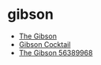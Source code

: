 # gibson

 * [The Gibson](../../index/t/the-gibson-56389968.json)
 * [Gibson Cocktail](../../index/g/gibson-cocktail.json)
 * [The Gibson 56389968](../../index/t/the-gibson-56389968.json)

